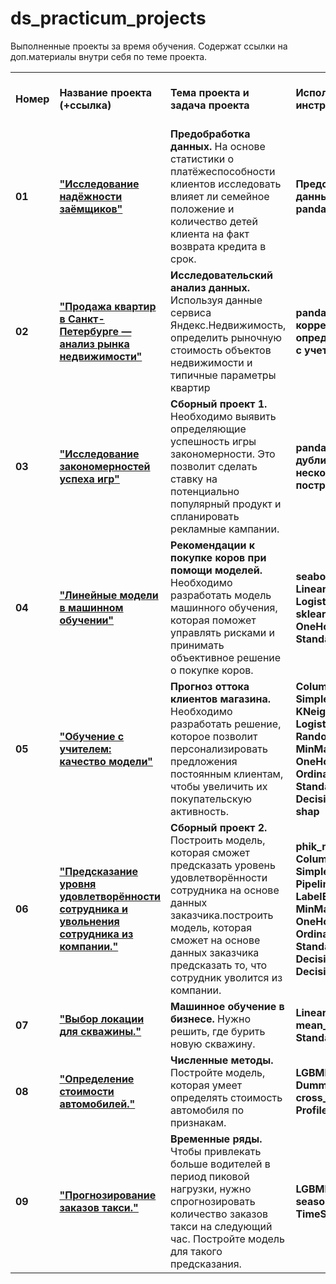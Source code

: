 # ds_practicum_projects
Выполненные проекты за время обучения. Содержат ссылки на доп.материалы внутри себя по теме проекта.
<br/>
<table>
    <tr>
        <td><b>Номер</b></td>
        <td><b>Название проекта (+ссылка)</b></td>
        <td><b>Тема проекта и задача проекта</b></td>
        <td><b>Используемые инструменты</b></td>
        <td><b>Темы инф. материалов и рекомендации ревьювера</b></td>
    </tr>
    <tr>
        <td> <b>01</b></td>
        <td><a href="https://github.com/DinoWithPython/ds_practicum_projects/tree/main/Надежность%20заемщиков" target="_blank"><b>"Исследование надёжности заёмщиков"</b></a></td>
        <td><b>Предобработка данных.</b> На основе статистики о платёжеспособности клиентов исследовать влияет ли семейное положение и количество детей клиента на факт возврата кредита в срок.</td>
        <td><b>Предобработка данных, python, pandas</b></td>
        <td>qcut, настройка юпитера, PEP8, plotly, SQL тренажер и задачки, Главред</td>
    </tr>
    <tr>
        <td> <b>02</b></td>
        <td><a href="https://github.com/DinoWithPython/ds_practicum_projects/tree/main/Анализ%20рынка%20недвижимости%20Питера" target="_blank"><b>"Продажа квартир в Санкт-Петербурге — анализ рынка недвижимости"</b></a></td>
        <td><b>Исследовательский анализ данных.</b> Используя данные сервиса Яндекс.Недвижимость, определить рыночную стоимость объектов недвижимости и типичные параметры квартир</td>
        <td><b>pandas, seaborn, корреляция, определение типа дат с учетом разных лет</b></td>
        <td>Kaggle, astype('datetime64[M]') для корректного учета месяца, habr по предобработке, seaborn</td>
    </tr>
    <tr>
        <td> <b>03</b></td>
        <td><a href="https://github.com/DinoWithPython/ds_practicum_projects/tree/main/Закономерности%20успеха%20игр" target="_blank"><b>"Исследование закономерностей успеха игр"</b></a></td>
        <td><b>Сборный проект 1.</b> Необходимо выявить определяющие успешность игры закономерности. Это позволит сделать ставку на потенциально популярный продукт и спланировать рекламные кампании.</td>
        <td><b>pandas, поиск дубликатов в нескольких столбцах, построение pie</b></td>
        <td>Книга по Matplolib, статьи построения усов и прочего, отношение между переменными</td>
    </tr>
    <tr>
        <td> <b>04</b></td>
        <td><a href="https://github.com/DinoWithPython/ds_practicum_projects/tree/main/Рекомендации%20к%20покупке%20коров" target="_blank"><b>"Линейные модели в машинном обучении"</b></a></td>
        <td><b>Рекомендации к покупке коров при помощи моделей.</b> Необходимо разработать модель машинного обучения, которая поможет  управлять рисками и принимать объективное решение о покупке коров.</td>
        <td><b>seaborn, LinearRegression, LogisticRegression, sklearn.metrics, OneHotEncoder, StandardScaler</b></td>
        <td>Огромное количество полезных комментариев от ревьювера, помимо этого ссылки на разные статьи, пайплайны и прочее.</td>
    </tr>
    <tr>
        <td> <b>05</b></td>
        <td><a href="https://github.com/DinoWithPython/ds_practicum_projects/tree/main/Отток%20клиентов%20магазина%20%22В%20один%20клик%22" target="_blank"><b>"Обучение с учителем: качество модели"</b></a></td>
        <td><b>Прогноз оттока клиентов магазина.</b> Необходимо разработать решение, которое позволит персонализировать предложения постоянным клиентам, чтобы увеличить их покупательскую активность.</td>
        <td><b>ColumnTransformer, SimpleImputer, KNeighborsClassifier, LogisticRegression, RandomizedSearchCV, MinMaxScaler, OneHotEncoder, OrdinalEncoder, StandardScaler, SVC, DecisionTreeClassifier, shap</b></td>
        <td>Подробный разбор метрики ROC AUC, учебник по машинному обучению.</td>
    </tr>
    <tr>
        <td> <b>06</b></td>
        <td><a href="https://github.com/DinoWithPython/ds_practicum_projects/blob/main/06%20Сборный%20проект%202(Предсказание%20уровня%20удовлетворенности%20сотрудника%20и%20факт%20увольнения).ipynb" target="_blank"><b>"Предсказание уровня удовлетворённости сотрудника и увольнения сотрудника из компании."</b></a></td>
        <td><b>Сборный проект 2.</b> Построить модель, которая сможет предсказать уровень удовлетворённости сотрудника на основе данных заказчика.построить модель, которая сможет на основе данных заказчика предсказать то, что сотрудник уволится из компании.</td>
        <td><b>phik_matrix, ColumnTransformer, SimpleImputer, Pipeline, LabelEncoder, MinMaxScaler, OneHotEncoder, OrdinalEncoder, StandardScaler, DecisionTreeClassifier, DecisionTreeRegressor</b></td>
        <td>Материалы для более углубленного погружения в машинное обучение.</td>
    </tr>
    <tr>
        <td> <b>07</b></td>
        <td><a href="https://github.com/DinoWithPython/ds_practicum_projects/blob/main/07%20Выбор%20локации%20для%20скважины.ipynb" target="_blank"><b>"Выбор локации для скважины."</b></a></td>
        <td><b>Машинное обучение в бизнесе.</b> Нужно решить, где бурить новую скважину.</td>
        <td><b>LinearRegression, mean_squared_error, StandardScaler </b></td>
        <td>Материалы по теме машинного обучения для бизнеса.</td>
    </tr>
    <tr>
        <td> <b>08</b></td>
        <td><a href="https://github.com/DinoWithPython/ds_practicum_projects/blob/main/08%20Определение%20стоимости%20автомобилей.ipynb" target="_blank"><b>"Определение стоимости автомобилей."</b></a></td>
        <td><b>Численные методы.</b> Постройте модель, которая умеет определять стоимость автомобиля по признакам.</td>
        <td><b>LGBMRegressor, DummyRegressor, cross_val_score, ProfileReport </b></td>
        <td>Материалы по теме оптимизации моделей.</td>
    </tr>
    <tr>
        <td> <b>09</b></td>
        <td><a href="https://github.com/DinoWithPython/ds_practicum_projects/blob/main/09%20Прогнозирование%20заказов%20такси.ipynb" target="_blank"><b>"Прогнозирование заказов такси."</b></a></td>
        <td><b>Временные ряды.</b> Чтобы привлекать больше водителей в период пиковой нагрузки, нужно спрогнозировать количество заказов такси на следующий час. Постройте модель для такого предсказания.</td>
        <td><b>LGBMRegressor, seasonal_decompose, TimeSeriesSplit </b></td>
        <td>Ссылки на лекции по временным рядам, чтобы лучше разобраться в теме.</td>
    </tr>
</table>